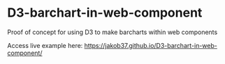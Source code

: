 # D3-barchart-in-web-component
Proof of concept for using D3 to make barcharts within web components

Access live example here: https://jakob37.github.io/D3-barchart-in-web-component/
